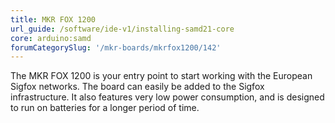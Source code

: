 ```yaml
---
title: MKR FOX 1200
url_guide: /software/ide-v1/installing-samd21-core
core: arduino:samd
forumCategorySlug: '/mkr-boards/mkrfox1200/142'
---
```


The MKR FOX 1200 is your entry point to start working with the European Sigfox networks. The board can easily be added to the Sigfox infrastructure. It also features very low power consumption, and is designed to run on batteries for a longer period of time.